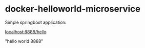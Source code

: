 # docker-helloworld-microservice

Simple springboot application:

[localhost:8888/hello](localhost:8888/hello)

"hello world 8888"
